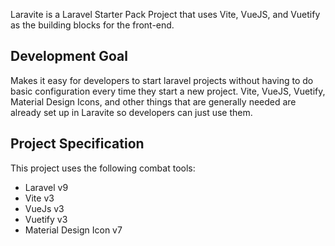 <p>Laravite is a Laravel Starter Pack Project that uses Vite, VueJS, and Vuetify as the building blocks for the front-end.</p>

## Development Goal
Makes it easy for developers to start laravel projects without having to do basic configuration every time they start a new project. Vite, VueJS, Vuetify, Material Design Icons, and other things that are generally needed are already set up in Laravite so developers can just use them.

## Project Specification
This project uses the following combat tools:
- Laravel v9
- Vite v3
- VueJs v3
- Vuetify v3
- Material Design Icon v7
